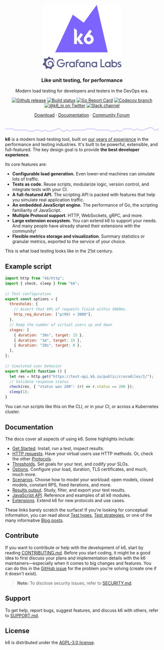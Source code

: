 <p align="center"><a href="https://k6.io/"><img src="assets/k6-logo-with-grafana.svg" alt="k6" width="258" height="210" /></a></p>

<h3 align="center">Like unit testing, for performance</h3>
<p align="center">Modern load testing for developers and testers in the DevOps era.</p>

<p align="center">
  <a href="https://github.com/grafana/k6/releases"><img src="https://img.shields.io/github/release/grafana/k6.svg" alt="Github release"></a>
  <a href="https://github.com/grafana/k6/actions/workflows/all.yml"><img src="https://github.com/grafana/k6/actions/workflows/build.yml/badge.svg" alt="Build status"></a>
  <a href="https://goreportcard.com/report/github.com/grafana/k6"><img src="https://goreportcard.com/badge/github.com/grafana/k6" alt="Go Report Card"></a>
 <a href="https://codecov.io/gh/grafana/k6"><img src="https://img.shields.io/codecov/c/github/grafana/k6/master.svg" alt="Codecov branch"></a>
  <br>
  <a href="https://twitter.com/k6_io"><img src="https://img.shields.io/badge/twitter-@k6_io-55acee.svg" alt="@k6_io on Twitter"></a>
  <a href="https://k6.io/slack"><img src="https://img.shields.io/badge/Slack-k6-ff69b4.svg" alt="Slack channel"></a>
</p>
<p align="center">
    <a href="https://github.com/grafana/k6/releases">Download</a> ·
    <a href="https://k6.io/docs">Documentation</a> ·
    <a href="https://community.k6.io/">Community Forum</a>
</p>

<br/>
<img src="assets/github-hr.png" alt="---" />
<br/>

**k6** is a modern load-testing tool, built on [our years of experience](https://k6.io/about) in the performance and testing industries.
It's built to be powerful, extensible, and full-featured. The key design goal is to provide **the best developer experience**.

Its core features are:

- **Configurable load generation.** Even lower-end machines can simulate lots of traffic.
- **Tests as code.** Reuse scripts, modularize logic, version control, and integrate tests with your CI.
- **A full-featured API.** The scripting API is packed with features that help you simulate real application traffic.
- **An embedded JavaScript engine.** The performance of Go, the scripting familiarity of JavaScript.
- **Multiple Protocol support**. HTTP, WebSockets, gRPC, and more.
- **Large extension ecosystem.** You can extend k6 to support your needs. And many people have already shared their extensions with the community!
- **Flexible metrics storage and visualization**. Summary statistics or granular metrics, exported to the service of your choice.

This is what load testing looks like in the 21st century.

## Example script


```js
import http from "k6/http";
import { check, sleep } from "k6";

// Test configuration
export const options = {
  thresholds: {
    // Assert that 99% of requests finish within 3000ms.
    http_req_duration: ["p(99) < 3000"],
  },
  // Ramp the number of virtual users up and down
  stages: [
    { duration: "30s", target: 15 },
    { duration: "1m", target: 15 },
    { duration: "20s", target: 0 },
  ],
};

// Simulated user behavior
export default function () {
  let res = http.get("https://test-api.k6.io/public/crocodiles/1/");
  // Validate response status
  check(res, { "status was 200": (r) => r.status == 200 });
  sleep(1);
}
```

You can run scripts like this on the CLI, or in your CI, or across a Kubernetes cluster.

## Documentation

The docs cover all aspects of using k6. Some highlights include:
- [Get Started](https://k6.io/docs). Install, run a test, inspect results.
- [HTTP requests](https://k6.io/docs/using-k6/http-requests/). Have your virtual users use HTTP methods.
  Or, check the other [Protocols](https://k6.io/docs/using-k6/protocols/).
- [Thresholds](https://k6.io/docs/using-k6/thresholds). Set goals for your test, and codify your SLOs.
- [Options](https://k6.io/docs/using-k6/k6-options). Configure your load, duration, TLS certificates, and much, much more.
- [Scenarios](https://k6.io/docs/using-k6/scenarios).
  Choose how to model your workload: open models, closed models, constant RPS, fixed iterations, and more.
- [Results output](https://k6.io/docs/results-output). Study, filter, and export your test results.
- [JavaScript API](https://k6.io/docs/javascript-api). Reference and examples of all k6 modules.
- [Extensions](https://k6.io/docs/extensions). Extend k6 for new protocols and use cases.

These links barely scratch the surface! If you're looking for conceptual information, you can read about [Test types](https://k6.io/docs/test-types/introduction/), [Test strategies](https://k6.io/docs/testing-guides/), or one of the many informative [Blog posts](https://k6.io/blog).

## Contribute

If you want to contribute or help with the development of k6, start by reading [CONTRIBUTING.md](CONTRIBUTING.md). Before you start coding, it might be a good idea to first discuss your plans and implementation details with the k6 maintainers—especially when it comes to big changes and features. You can do this in the [GitHub issue](https://github.com/grafana/k6/issues) for the problem you're solving (create one if it doesn't exist).

> **Note:** To disclose security issues, refer to [SECURITY.md](SECURITY.md).

## Support

To get help, report bugs, suggest features, and discuss k6 with others, refer to [SUPPORT.md](SUPPORT.md).

## License

k6 is distributed under the [AGPL-3.0 license](https://github.com/grafana/k6/blob/master/LICENSE.md).

